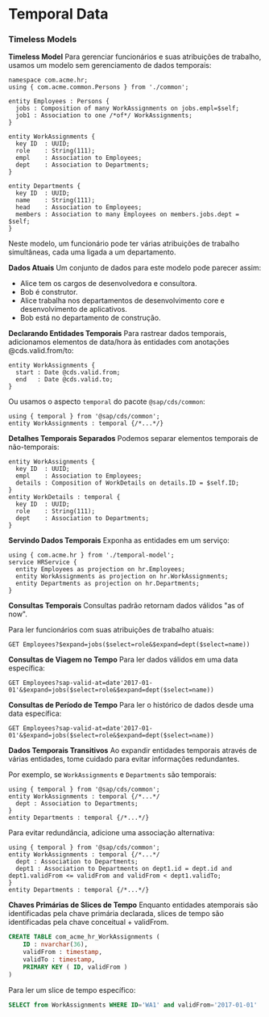 # Temporal Data
### Timeless Models

**Timeless Model** Para gerenciar funcionários e suas atribuições de trabalho, usamos um modelo sem gerenciamento de dados temporais:
```cds
namespace com.acme.hr;
using { com.acme.common.Persons } from './common';

entity Employees : Persons {
  jobs : Composition of many WorkAssignments on jobs.empl=$self;
  job1 : Association to one /*of*/ WorkAssignments;
}

entity WorkAssignments {
  key ID  : UUID;
  role    : String(111);
  empl    : Association to Employees;
  dept    : Association to Departments;
}

entity Departments {
  key ID  : UUID;
  name    : String(111);
  head    : Association to Employees;
  members : Association to many Employees on members.jobs.dept = $self;
}
```
Neste modelo, um funcionário pode ter várias atribuições de trabalho simultâneas, cada uma ligada a um departamento.

**Dados Atuais** 
Um conjunto de dados para este modelo pode parecer assim:
- Alice tem os cargos de desenvolvedora e consultora.
- Bob é construtor.
- Alice trabalha nos departamentos de desenvolvimento core e desenvolvimento de aplicativos.
- Bob está no departamento de construção.

**Declarando Entidades Temporais** Para rastrear dados temporais, adicionamos elementos de data/hora às entidades com anotações @cds.valid.from/to:
```cds
entity WorkAssignments { 
  start : Date @cds.valid.from;
  end   : Date @cds.valid.to;
}
```
Ou usamos o aspecto `temporal` do pacote `@sap/cds/common`:
```cds
using { temporal } from '@sap/cds/common';
entity WorkAssignments : temporal {/*...*/}
```

**Detalhes Temporais Separados** 
Podemos separar elementos temporais de não-temporais:
```cds
entity WorkAssignments {          
  key ID  : UUID;
  empl    : Association to Employees;
  details : Composition of WorkDetails on details.ID = $self.ID;
}
entity WorkDetails : temporal {   
  key ID  : UUID;                 
  role    : String(111);
  dept    : Association to Departments;
}
```

**Servindo Dados Temporais** 
Exponha as entidades em um serviço:
```cds
using { com.acme.hr } from './temporal-model';
service HRService {
  entity Employees as projection on hr.Employees;
  entity WorkAssignments as projection on hr.WorkAssignments;
  entity Departments as projection on hr.Departments;
}
```

**Consultas Temporais** 
Consultas padrão retornam dados válidos "as of now".

Para ler funcionários com suas atribuições de trabalho atuais:
```http
GET Employees?$expand=jobs($select=role&$expand=dept($select=name))
```

**Consultas de Viagem no Tempo** 
Para ler dados válidos em uma data específica:
```http
GET Employees?sap-valid-at=date'2017-01-01'&$expand=jobs($select=role&$expand=dept($select=name))
```

**Consultas de Período de Tempo** 
Para ler o histórico de dados desde uma data específica:
```http
GET Employees?sap-valid-at=date'2017-01-01'&$expand=jobs($select=role&$expand=dept($select=name))
```

**Dados Temporais Transitivos** 
Ao expandir entidades temporais através de várias entidades, tome cuidado para evitar informações redundantes.

Por exemplo, se `WorkAssignments` e `Departments` são temporais:
```cds
using { temporal } from '@sap/cds/common';
entity WorkAssignments : temporal {/*...*/
  dept : Association to Departments;
}
entity Departments : temporal {/*...*/}
```

Para evitar redundância, adicione uma associação alternativa:
```cds
using { temporal } from '@sap/cds/common';
entity WorkAssignments : temporal {/*...*/
  dept : Association to Departments;
  dept1 : Association to Departments on dept1.id = dept.id and dept1.validFrom <= validFrom and validFrom < dept1.validTo;
}
entity Departments : temporal {/*...*/}
```

**Chaves Primárias de Slices de Tempo** 
Enquanto entidades atemporais são identificadas pela chave primária declarada, slices de tempo são identificadas pela chave conceitual + validFrom.
```sql
CREATE TABLE com_acme_hr_WorkAssignments (
    ID : nvarchar(36),
    validFrom : timestamp,
    validTo : timestamp,
    PRIMARY KEY ( ID, validFrom )
)
```

Para ler um slice de tempo específico:
```sql
SELECT from WorkAssignments WHERE ID='WA1' and validFrom='2017-01-01'
```
